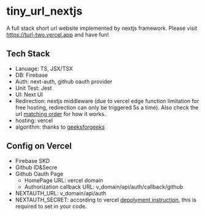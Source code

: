 # tiny_url_nextjs
A full stack short url website implemented by nextjs framework. Please visit https://turl-two.vercel.app and have fun!

## Tech Stack

- Lanuage: TS, JSX/TSX
- DB: Firebase
- Auth: next-auth, github oauth provider
- Unit Test: Jest
- UI: Next UI
- Redirection: nextjs middleware (due to vercel edge function limitation for free hosting, redirection can only be triggered 5s a time). Also check the url [matching order](https://nextjs.org/docs/advanced-features/middleware#matching-paths) for how it works.
- hosting: vercel
- algorithm: thanks to [geeksforgeeks](https://www.geeksforgeeks.org/how-to-design-a-tiny-url-or-url-shortener/)

## Config on Vercel
- Firebase SKD
- Github ID&Secre
- Github Oauth Page
  - HomePage URL: vercel domain
  - Authorization callback URL: v_domain/api/auth/callback/github
- NEXTAUTH_URL: v_domain/api/auth
- NEXTAUTH_SECRET: according to vercel [depolyment instruction](https://next-auth.js.org/configuration/options#secret), this is required to set in your code.

